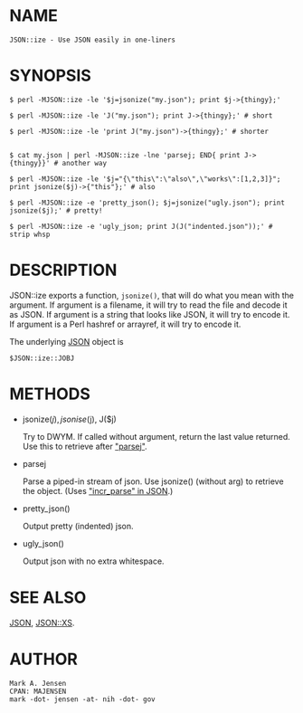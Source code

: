 # NAME

    JSON::ize - Use JSON easily in one-liners

# SYNOPSIS

    $ perl -MJSON::ize -le '$j=jsonize("my.json"); print $j->{thingy};'

    $ perl -MJSON::ize -le 'J("my.json"); print J->{thingy};' # short

    $ perl -MJSON::ize -le 'print J("my.json")->{thingy};' # shorter


    $ cat my.json | perl -MJSON::ize -lne 'parsej; END{ print J->{thingy}}' # another way

    $ perl -MJSON::ize -le '$j="{\"this\":\"also\",\"works\":[1,2,3]}"; print jsonize($j)->{"this"};' # also

    $ perl -MJSON::ize -e 'pretty_json(); $j=jsonize("ugly.json"); print jsonize($j);' # pretty!

    $ perl -MJSON::ize -e 'ugly_json; print J(J("indented.json"));' # strip whsp

# DESCRIPTION

JSON::ize exports a function, `jsonize()`, that will do what you mean with the argument. 
If argument is a filename, it will try to read the file and decode it as JSON.
If argument is a string that looks like JSON, it will try to encode it.
If argument is a Perl hashref or arrayref, it will try to encode it.

The underlying [JSON](https://metacpan.org/pod/JSON) object is

    $JSON::ize::JOBJ

# METHODS

- jsonize($j), jsonise($j), J($j)

    Try to DWYM.
    If called without argument, return the last value returned. Use this to retrieve
    after ["parsej"](#parsej).

- parsej

    Parse a piped-in stream of json. Use jsonize() (without arg) to retrieve the object.
    (Uses ["incr\_parse" in JSON](https://metacpan.org/pod/JSON#incr_parse).)

- pretty\_json()

    Output pretty (indented) json.

- ugly\_json()

    Output json with no extra whitespace.

# SEE ALSO

[JSON](https://metacpan.org/pod/JSON), [JSON::XS](https://metacpan.org/pod/JSON::XS).

# AUTHOR

    Mark A. Jensen
    CPAN: MAJENSEN
    mark -dot- jensen -at- nih -dot- gov
